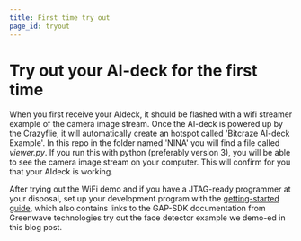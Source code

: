 ```yaml
---
title: First time try out
page_id: tryout
---
```

# Try out your AI-deck for the first time

When you first receive your AIdeck, it should be flashed with a wifi streamer example of the camera image stream. Once the AI-deck is powered up by the Crazyflie, it will automatically create an hotspot called 'Bitcraze AI-deck Example'. In this repo in the folder named 'NINA' you will find a file called *viewer.py*. If you run this with python (preferably version 3), you will be able to see the camera image stream on your computer. This will confirm for you that your AIdeck is working.

After trying out the WiFi demo and if you have a JTAG-ready programmer at your disposal, set up your development program with the [getting-started guide](getting-started.md), which also contains links to the GAP-SDK documentation from Greenwave technologies try out the face detector example we demo-ed in this blog post.
